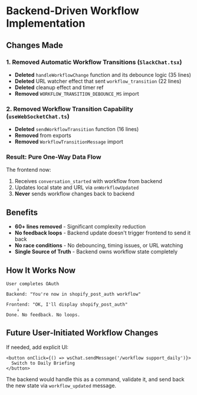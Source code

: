 # Backend-Driven Workflow Implementation

## Changes Made

### 1. Removed Automatic Workflow Transitions (`SlackChat.tsx`)
- **Deleted** `handleWorkflowChange` function and its debounce logic (35 lines)
- **Deleted** URL watcher effect that sent `workflow_transition` (22 lines)
- **Deleted** cleanup effect and timer ref
- **Removed** `WORKFLOW_TRANSITION_DEBOUNCE_MS` import

### 2. Removed Workflow Transition Capability (`useWebSocketChat.ts`)
- **Deleted** `sendWorkflowTransition` function (16 lines)
- **Removed** from exports
- **Removed** `WorkflowTransitionMessage` import

### Result: Pure One-Way Data Flow

The frontend now:
1. Receives `conversation_started` with workflow from backend
2. Updates local state and URL via `onWorkflowUpdated`
3. **Never** sends workflow changes back to backend

## Benefits

- **60+ lines removed** - Significant complexity reduction
- **No feedback loops** - Backend update doesn't trigger frontend to send it back
- **No race conditions** - No debouncing, timing issues, or URL watching
- **Single Source of Truth** - Backend owns workflow state completely

## How It Works Now

```
User completes OAuth
    ↓
Backend: "You're now in shopify_post_auth workflow"
    ↓
Frontend: "OK, I'll display shopify_post_auth"
    ↓
Done. No feedback. No loops.
```

## Future User-Initiated Workflow Changes

If needed, add explicit UI:
```tsx
<button onClick={() => wsChat.sendMessage('/workflow support_daily')}>
  Switch to Daily Briefing
</button>
```

The backend would handle this as a command, validate it, and send back the new state via `workflow_updated` message.